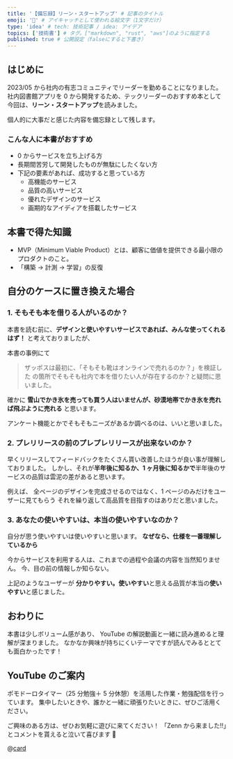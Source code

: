 ```yaml
---
title: '【備忘録】リーン・スタートアップ' # 記事のタイトル
emoji: '📖' # アイキャッチとして使われる絵文字（1文字だけ）
type: 'idea' # tech: 技術記事 / idea: アイデア
topics: ['技術書'] # タグ。["markdown", "rust", "aws"]のように指定する
published: true # 公開設定（falseにすると下書き）
---
```


## はじめに

2023/05 から社内の有志コミュニティでリーダーを勤めることになりました。
社内図書館アプリを 0 から開発するため、テックリーダーのおすすめ本として
今回は、**リーン・スタートアップ**を読みました。

個人的に大事だと感じた内容を備忘録として残します。

### こんな人に本書がおすすめ

- 0 からサービスを立ち上げる方
- 長期間苦労して開発したものが無駄にしたくない方
- 下記の要素があれば、成功すると思っている方
  - 高機能のサービス
  - 品質の高いサービス
  - 優れたデザインのサービス
  - 画期的なアイディアを搭載したサービス

## 本書で得た知識

- MVP（Minimum Viable Product）とは、顧客に価値を提供できる最小限のプロダクトのこと。
- 「構築 -> 計測 -> 学習」の反復

## 自分のケースに置き換えた場合

### 1. そもそも本を借りる人がいるのか？

本書を読む前に、**デザインと使いやすいサービスであれば、みんな使ってくれるはず！**
と考えておりましたが、

本書の事例にて

> ザッポスは最初に、「そもそも靴はオンラインで売れるのか？」を検証した
> の箇所でそもそも社内で本を借りたい人が存在するのか？と疑問に思いました。

確かに
**雪山でかき氷を売っても買う人はいませんが、砂漠地帯でかき氷を売れば飛ぶように売れる**
と思います。

アンケート機能とかでそもそもニーズがあるか調べるのは、いいと思いました。

### 2. プレリリースの前のプレプレリリースが出来ないのか？

早くリリースしてフィードバックをたくさん貰い改善したほうが良い事が理解しておりました。
しかし、それが**半年後に知るか、1 ヶ月後に知るかで**半年後のサービスの品質は雲泥の差があると思います。

例えば、
全ページのデザインを完成させるのではなく、1 ページのみだけをユーザーに見てもらう
それを繰り返して高品質を目指すのはありだと思いました。

### 3. あなたの使いやすいは、本当の使いやすいなのか？

自分が思う使いやすいは使いやすいと思います。
**なぜなら、仕様を一番理解しているから**

今からサービスを利用する人は、これまでの過程や会議の内容を当然知りません。
今、目の前の情報しか知らない。

上記のようなユーザーが
**分かりやすい。使いやすい**と思える品質が本当の**使いやすい**と感じました。

## おわりに

本書は少しボリューム感があり、
YouTube の解説動画と一緒に読み進めると理解が深まりました。
なかなか興味が持ちにくいテーマですが読んでみるととても面白かったです！

## YouTube のご案内

ポモドーロタイマー（25 分勉強＋ 5 分休憩）を活用した作業・勉強配信を行っています。
集中したいときや、誰かと一緒に頑張りたいときに、ぜひご活用ください。

ご興味のある方は、ぜひお気軽に遊びに来てください！
「Zenn から来ました!!」とコメントを貰えると泣いて喜びます 🤣

@[card](https://www.youtube.com/@aew2sbee)
